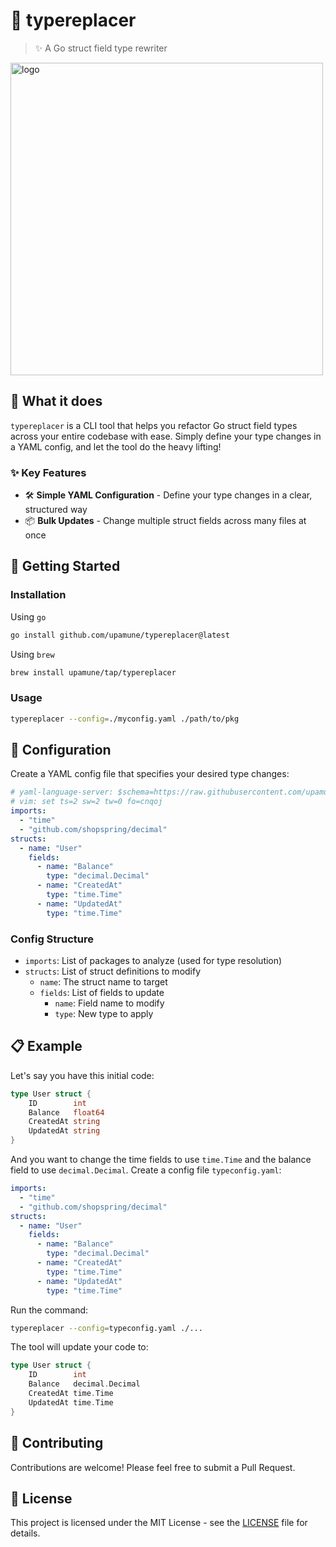 # 🔄 typereplacer

> ✨ A Go struct field type rewriter

<img src="https://i.gyazo.com/4adca03fb3614c56d93ad563cbced6bc.jpg" alt="logo" width="500">

## 🎯 What it does

`typereplacer` is a CLI tool that helps you refactor Go struct field types across your entire codebase with ease. Simply define your type changes in a YAML config, and let the tool do the heavy lifting! 

### ✨ Key Features

- 🛠️ **Simple YAML Configuration** - Define your type changes in a clear, structured way
- 📦 **Bulk Updates** - Change multiple struct fields across many files at once

## 🚀 Getting Started

### Installation

Using `go`

```bash
go install github.com/upamune/typereplacer@latest
```

Using `brew`

```bash
brew install upamune/tap/typereplacer
```

### Usage

```bash
typereplacer --config=./myconfig.yaml ./path/to/pkg
```

## 📝 Configuration

Create a YAML config file that specifies your desired type changes:

```yaml
# yaml-language-server: $schema=https://raw.githubusercontent.com/upamune/typereplacer/refs/tags/v0.2.0/schema.json
# vim: set ts=2 sw=2 tw=0 fo=cnqoj
imports:
  - "time"
  - "github.com/shopspring/decimal"
structs:
  - name: "User"
    fields:
      - name: "Balance"
        type: "decimal.Decimal"
      - name: "CreatedAt"
        type: "time.Time"
      - name: "UpdatedAt"
        type: "time.Time"
```

### Config Structure

- `imports`: List of packages to analyze (used for type resolution)
- `structs`: List of struct definitions to modify
  - `name`: The struct name to target
  - `fields`: List of fields to update
    - `name`: Field name to modify
    - `type`: New type to apply

## 📋 Example

Let's say you have this initial code:

```go
type User struct {
    ID        int
    Balance   float64
    CreatedAt string
    UpdatedAt string
}
```

And you want to change the time fields to use `time.Time` and the balance field to use `decimal.Decimal`. Create a config file `typeconfig.yaml`:

```yaml
imports:
  - "time"
  - "github.com/shopspring/decimal"
structs:
  - name: "User"
    fields:
      - name: "Balance"
        type: "decimal.Decimal"
      - name: "CreatedAt"
        type: "time.Time"
      - name: "UpdatedAt"
        type: "time.Time"
```

Run the command:

```bash
typereplacer --config=typeconfig.yaml ./...
```

The tool will update your code to:

```go
type User struct {
    ID        int
    Balance   decimal.Decimal
    CreatedAt time.Time
    UpdatedAt time.Time
}
```

## 🤝 Contributing

Contributions are welcome! Please feel free to submit a Pull Request.

## 📜 License

This project is licensed under the MIT License - see the [LICENSE](LICENSE) file for details.
